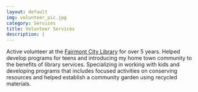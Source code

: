 ```yaml
---
layout: default
img: volunteer_pic.jpg
category: Services
title: Volunteer Services
description: |
---
```

<p>Active volunteer at the <a href="http://mvlibdist.org/" target="_blank">Fairmont City Library</a> for over 5 years. 
Helped develop programs for teens and introducing my home town community to the benefits of  
library services. Specializing in working with kids and developing programs that includes 
focused activities on conserving resources and helped establish a community garden using 
recycled materials.</p>

